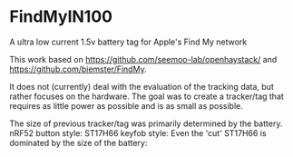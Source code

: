 # FindMyIN100
A ultra low current 1.5v battery tag for Apple's Find My network

This work based on https://github.com/seemoo-lab/openhaystack/ and https://github.com/biemster/FindMy.

It does not (currently) deal with the evaluation of the tracking data, but rather focuses on the hardware.
The goal was to create a tracker/tag that requires as little power as possible and is as small as possible.

The size of previous tracker/tag was primarily determined by the battery.
nRF52 button style:
ST17H66 keyfob style:
Even the 'cut' ST17H66 is dominated by the size of the battery:




